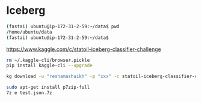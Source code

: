 # Iceberg

```bash
(fastai) ubuntu@ip-172-31-2-59:~/data$ pwd
/home/ubuntu/data
(fastai) ubuntu@ip-172-31-2-59:~/data$ 
````

https://www.kaggle.com/c/statoil-iceberg-classifier-challenge


```bash
rm ~/.kaggle-cli/browser.pickle
pip install kaggle-cli --upgrade
```

```bash
kg download -u "reshamashaikh" -p "xxx" -c statoil-iceberg-classifier-challenge
```

```bash
sudo apt-get install p7zip-full
7z e test.json.7z
 



